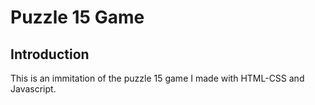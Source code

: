 # Puzzle 15 Game

## Introduction

This is an immitation of the puzzle 15 game I made with HTML-CSS and Javascript.
